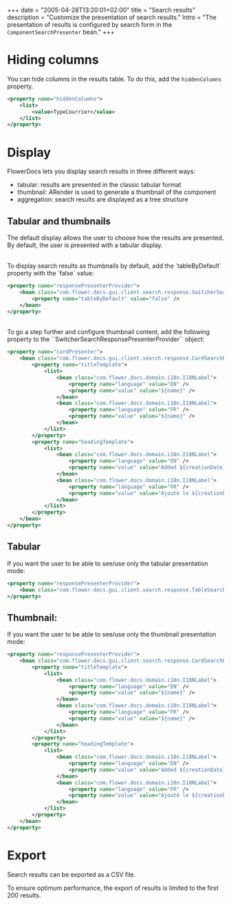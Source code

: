 +++
date = "2005-04-28T13:20:01+02:00"
title = "Search results"
description = "Customize the presentation of search results."
Intro = "The presentation of results is configured by search form in the `ComponentSearchPresenter` bean."
+++


# Hiding columns

You can hide columns in the results table. To do this, add the ``hiddenColumns`` property. 

```xml 
<property name="hiddenColumns">
	<list>
		<value>TypeCourrier</value>
	</list>
</property>
```
	


# Display

FlowerDocs lets you display search results in three different ways: 

* tabular: results are presented in the classic tabular format
* thumbnail: ARender is used to generate a thumbnail of the component 
* aggregation: search results are displayed as a tree structure  

## Tabular and thumbnails 

The default display allows the user to choose how the results are presented. 
By default, the user is presented with a tabular display.


<br/>
To display search results as thumbnails by default, add the `tableByDefault` property with the `false` value: 

```xml
<property name="responsePresenterProvider">
	<bean class="com.flower.docs.gui.client.search.response.SwitcherSearchResponsePresenterProvider">
		<property name="tableByDefault" value="false" />
	</bean>
</property>
```

<br/>
To go a step further and configure thumbnail content, add the following property to the ``SwitcherSearchResponsePresenterProvider`` object: 

```xml 
<property name="cardPresenter">
	<bean class="com.flower.docs.gui.client.search.response.CardSearchResponsePresenterProvider">
		<property name="titleTemplate">
			<list>
				<bean class="com.flower.docs.domain.i18n.I18NLabel">
					<property name="language" value="EN" />
					<property name="value" value="${name}" />
				</bean>
				<bean class="com.flower.docs.domain.i18n.I18NLabel">
					<property name="language" value="FR" />
					<property name="value" value="${name}" />
				</bean>
			</list>
		</property>
		<property name="headingTemplate">
			<list>
				<bean class="com.flower.docs.domain.i18n.I18NLabel">
					<property name="language" value="EN" />
					<property name="value" value="Added ${creationDate}, by ${owner}" />
				</bean>
				<bean class="com.flower.docs.domain.i18n.I18NLabel">
					<property name="language" value="FR" />
					<property name="value" value="Ajouté le ${creationDate}, par ${owner}" />
				</bean>
			</list>
		</property>
	</bean>
</property>
```
## Tabular 

If you want the user to be able to see/use only the tabular presentation mode: 

```xml
<property name="responsePresenterProvider">
	<bean class="com.flower.docs.gui.client.search.response.TableSearchResponsePresenterProvider" />
</property>	
```

## Thumbnail: 

If you want the user to be able to see/use only the thumbnail presentation mode: 

```xml
<property name="responsePresenterProvider">
	<bean class="com.flower.docs.gui.client.search.response.CardSearchResponsePresenterProvider">
		<property name="titleTemplate">
			<list>
				<bean class="com.flower.docs.domain.i18n.I18NLabel">
					<property name="language" value="EN" />
					<property name="value" value="${name}" />
				</bean>
				<bean class="com.flower.docs.domain.i18n.I18NLabel">
					<property name="language" value="FR" />
					<property name="value" value="${name}" />
				</bean>
			</list>
		</property>
		<property name="headingTemplate">
			<list>
				<bean class="com.flower.docs.domain.i18n.I18NLabel">
					<property name="language" value="EN" />
					<property name="value" value="Added ${creationDate}, by ${owner}" />
				</bean>
				<bean class="com.flower.docs.domain.i18n.I18NLabel">
					<property name="language" value="FR" />
					<property name="value" value="Ajouté le ${creationDate}, par ${owner}" />
				</bean>
			</list>
		</property>
	</bean>
</property>	
```

# Export

Search results can be exported as a CSV file.

To ensure optimum performance, the export of results is limited to the first 200 results.